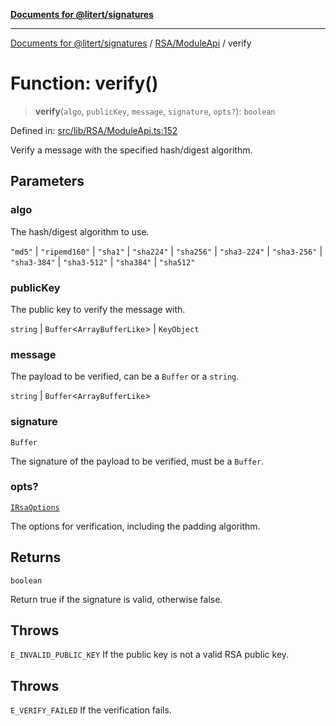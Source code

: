 [**Documents for @litert/signatures**](../../../README.md)

***

[Documents for @litert/signatures](../../../README.md) / [RSA/ModuleApi](../README.md) / verify

# Function: verify()

> **verify**(`algo`, `publicKey`, `message`, `signature`, `opts?`): `boolean`

Defined in: [src/lib/RSA/ModuleApi.ts:152](https://github.com/litert/signatures.js/blob/master/src/lib/RSA/ModuleApi.ts#L152)

Verify a message with the specified hash/digest algorithm.

## Parameters

### algo

The hash/digest algorithm to use.

`"md5"` | `"ripemd160"` | `"sha1"` | `"sha224"` | `"sha256"` | `"sha3-224"` | `"sha3-256"` | `"sha3-384"` | `"sha3-512"` | `"sha384"` | `"sha512"`

### publicKey

The public key to verify the message with.

`string` | `Buffer`\<`ArrayBufferLike`\> | `KeyObject`

### message

The payload to be verified, can be a `Buffer` or a `string`.

`string` | `Buffer`\<`ArrayBufferLike`\>

### signature

`Buffer`

The signature of the payload to be verified, must be a `Buffer`.

### opts?

[`IRsaOptions`](../interfaces/IRsaOptions.md)

The options for verification, including the padding algorithm.

## Returns

`boolean`

Return true if the signature is valid, otherwise false.

## Throws

`E_INVALID_PUBLIC_KEY` If the public key is not a valid RSA public key.

## Throws

`E_VERIFY_FAILED` If the verification fails.
